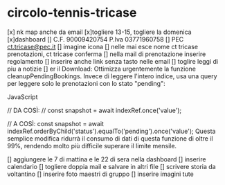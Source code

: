 # circolo-tennis-tricase
[x] nk map anche da email
[x]togliere 13-15, togliere la domenica 
[x]dashboard
[] C.F. 90009420754 P.Iva 03771960758
[] PEC ct.tricase@pec.it
[] imagine icona
[] nelle mai esce nome ct tricase prenotazioni, ct tricase conferma
[] nella mail di prenotazione inserire regolamento
[] inserire anche link senza tasto nelle email
[] toglire leggi di piu a notizie
[] er il Download: Ottimizza urgentemente la funzione cleanupPendingBookings. Invece di leggere l'intero indice, usa una     query per leggere solo le prenotazioni con lo stato "pending":

JavaScript

// DA COSÌ:
// const snapshot = await indexRef.once('value');

// A COSÌ:
const snapshot = await indexRef.orderByChild('status').equalTo('pending').once('value');
Questa semplice modifica ridurrà il consumo di dati di questa funzione di oltre il 99%, rendendo molto più difficile superare il limite mensile.

[] aggiungere le 7 di mattina e le 22 di sera nella dashboard
[] inserire calendario 
[] togliere doppia mail e salvare in altri file
[] scrivere storia da voltantino
[] inserire foto maestri di gruppo
[] inserire imagini tute
